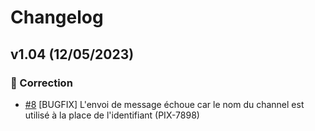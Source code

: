 # Changelog

## v1.04 (12/05/2023)

### :bug: Correction
- [#8](https://github.com/1024pix/notify-team-on-config-file-change/pull/8) [BUGFIX] L'envoi de message échoue car le nom du channel est utilisé à la place de l'identifiant (PIX-7898)


